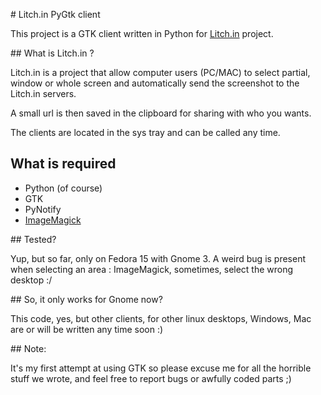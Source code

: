 # Litch.in PyGtk client

This project is a GTK client written in Python for [Litch.in](http://litch.in) project.

## What is Litch.in ?

Litch.in is a project that allow computer users (PC/MAC) to select partial, window or whole screen and automatically send the screenshot to the Litch.in servers.

A small url is then saved in the clipboard for sharing with who you wants.

The clients are located in the sys tray and can be called any time.

## What is required

 * Python (of course)
 * GTK
 * PyNotify
 * [ImageMagick](http://www.imagemagick.org)

## Tested?

Yup, but so far, only on Fedora 15 with Gnome 3.
A weird bug is present when selecting an area : ImageMagick, sometimes, select the wrong desktop :/

## So, it only works for Gnome now?

This code, yes, but other clients, for other linux desktops, Windows, Mac are or will be written any time soon :)

## Note:

It's my first attempt at using GTK so please excuse me for all the horrible stuff we wrote,
and feel free to report bugs or awfully coded parts ;)
